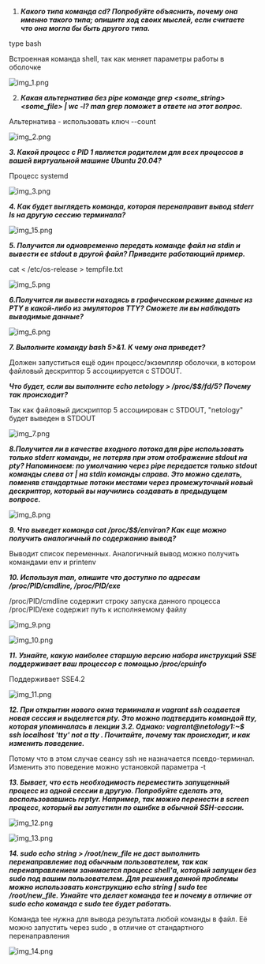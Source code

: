1. _**Какого типа команда cd? Попробуйте объяснить, почему она именно такого типа; опишите ход своих мыслей, если считаете что она могла бы быть другого типа.**_

type bash

Встроенная команда shell, так как меняет параметры работы в оболочке 

![img_1.png](img_1.png)


2. _**Какая альтернатива без pipe команде grep <some_string> <some_file> | wc -l? man grep поможет в ответе на этот вопрос.**_


Альтернатива - использовать ключ --сount 

![img_2.png](img_2.png)


_**3. Какой процесс с PID 1 является родителем для всех процессов в вашей виртуальной машине Ubuntu 20.04?**_


Процесс systemd

![img_3.png](img_3.png)


_**4. Как будет выглядеть команда, которая перенаправит вывод stderr ls на другую сессию терминала?**_


![img_15.png](img_15.png)

_**5. Получится ли одновременно передать команде файл на stdin и вывести ее stdout в другой файл? Приведите работающий пример.**_

 cat < /etc/os-release > tempfile.txt

![img_5.png](img_5.png)

_**6.Получится ли вывести находясь в графическом режиме данные из PTY в какой-либо из эмуляторов TTY? Сможете ли вы наблюдать выводимые данные?**_

![img_6.png](img_6.png)

_**7. Выполните команду bash 5>&1. К чему она приведет?**_

Должен запуститься ещё один процесс/экземпляр оболочки, в котором файловый дескриптор 5 ассоциируется с STDOUT. 

_**Что будет, если вы выполните echo netology > /proc/$$/fd/5? Почему так происходит?**_

Так как файловый дискриптор 5 ассоциирован с STDOUT, "netology" будет выведен в STDOUT

![img_7.png](img_7.png)

_**8.Получится ли в качестве входного потока для pipe использовать только stderr команды, не потеряв при этом отображение stdout на pty? Напоминаем: по умолчанию через pipe передается только stdout команды слева от | на stdin команды справа. Это можно сделать, поменяв стандартные потоки местами через промежуточный новый дескриптор, который вы научились создавать в предыдущем вопросе.**_

![img_8.png](img_8.png)

_**9. Что выведет команда cat /proc/$$/environ? Как еще можно получить аналогичный по содержанию вывод?**_

Выводит список переменных. Аналогичный вывод можно получить командами env и printenv


_**10. Используя man, опишите что доступно по адресам /proc/PID/cmdline, /proc/PID/exe**_


/proc/PID/cmdline  содержит строку запуска данного процесса
/proc/PID/exe  содержит путь к исполняемому файлу

![img_9.png](img_9.png)

![img_10.png](img_10.png)


_**11. Узнайте, какую наиболее старшую версию набора инструкций SSE поддерживает ваш процессор с помощью /proc/cpuinfo**_

Поддерживает SSE4.2

![img_11.png](img_11.png)

_**12. При открытии нового окна терминала и vagrant ssh создается новая сессия и выделяется pty. Это можно подтвердить командой tty, которая упоминалась в лекции 3.2. Однако: vagrant@netology1:~$ ssh localhost 'tty'
not a tty . Почитайте, почему так происходит, и как изменить поведение.**_


Потому что в этом случае сеансу ssh не назначается псевдо-терминал. Изменить это поведение можно установкой параметра -t 


_**13. Бывает, что есть необходимость переместить запущенный процесс из одной сессии в другую. Попробуйте сделать это, воспользовавшись reptyr. Например, так можно перенести в screen процесс, который вы запустили по ошибке в обычной SSH-сессии.**_

![img_12.png](img_12.png)

![img_13.png](img_13.png)

_**14. sudo echo string > /root/new_file не даст выполнить перенаправление под обычным пользователем, так как перенаправлением занимается процесс shell'а, который запущен без sudo под вашим пользователем. Для решения данной проблемы можно использовать конструкцию echo string | sudo tee /root/new_file. Узнайте что делает команда tee и почему в отличие от sudo echo команда с sudo tee будет работать.**_

Команда tee нужна для вывода результата любой команды в файл. Eё можно запустить через sudo , в отличие от стандартного перенаправления

![img_14.png](img_14.png)